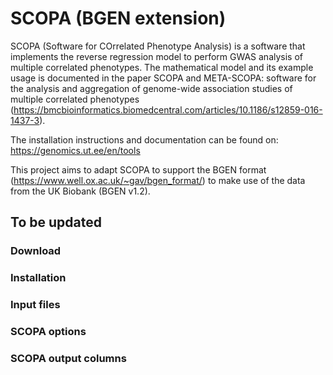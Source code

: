 # SCOPA (BGEN extension)

SCOPA (Software for COrrelated Phenotype Analysis) is a software that implements the reverse regression model to perform GWAS analysis of multiple correlated phenotypes. The mathematical model and its example usage is documented in the paper SCOPA and META-SCOPA: software for the analysis and aggregation of genome-wide association studies of multiple correlated phenotypes (https://bmcbioinformatics.biomedcentral.com/articles/10.1186/s12859-016-1437-3).

The installation instructions and documentation can be found on: https://genomics.ut.ee/en/tools

This project aims to adapt SCOPA to support the BGEN format (https://www.well.ox.ac.uk/~gav/bgen_format/) to make use of the data from the UK Biobank (BGEN v1.2).

## To be updated
### Download
### Installation
### Input files
### SCOPA options
### SCOPA output columns
